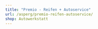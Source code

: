 ```yaml
---
title: "Premio - Reifen + Autoservice"
url: /asperg/premio-reifen-autoservice/
shop: Autowerkstatt
---
```

